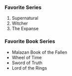 ### Favorite Series
1. Supernatural
2. Witcher
3. The Expanse

### Favorite Book Series
* Malazan Book of the Fallen
* Wheel of Time
* Sword of Truth
* Lord of the Rings
